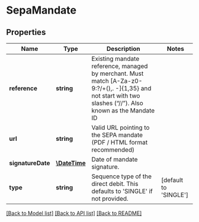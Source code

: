 # SepaMandate

## Properties
Name | Type | Description | Notes
------------ | ------------- | ------------- | -------------
**reference** | **string** | Existing mandate reference, managed by merchant. Must match [A-Za-z0-9:?/+(),. -]{1,35} and not start with two slashes (“//”). Also known as the Mandate ID | 
**url** | **string** | Valid URL pointing to the SEPA mandate (PDF / HTML format recommended) | 
**signatureDate** | [**\DateTime**](\DateTime.md) | Date of mandate signature. | 
**type** | **string** | Sequence type of the direct debit. This defaults to &#39;SINGLE&#39; if not provided. | [default to 'SINGLE']

[[Back to Model list]](../README.md#documentation-for-models) [[Back to API list]](../README.md#documentation-for-api-endpoints) [[Back to README]](../README.md)


